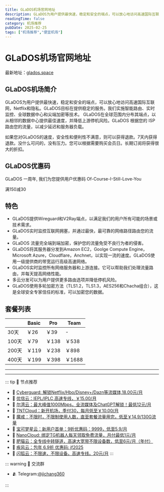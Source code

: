 ```yaml
---
title: GLaDOS机场官网地址
description: GLaDOS为用户提供最快速，稳定和安全的端点，可以放心地访问高速国际互联网，Netflix和隐私。GLaDOS目标在提供稳定的服务。我们实施智能路由、实时监控、全球数据中心和尖端加密等技术。
readingTime: false
category: 机场推荐
pubDate: 2025-02-25
tags: ["机场推荐","便宜机场"]
---
```


# GLaDOS机场官网地址

最新地址：[glados.space](https://a.suola.link/youxinyun)

## GLaDOS机场简介

GLaDOS为用户提供最快速，稳定和安全的端点，可以放心地访问高速国际互联网，Netflix和隐私。GLaDOS目标在提供稳定的服务。我们实施智能路由、实时监控、全球数据中心和尖端加密等技术。
GLaDOS在全球范围内分布其端点，以从相邻的数据中心提供最佳速度，并降低上游停机风险。GLaDOS 根据您的 ISP 路由您的流量，以减少延迟和服务器负载。

如果您对GLaDOS的速度，安全性和便利性不满意，则可以获得退款。7天内获得退款。没什么可问的，没有压力。您可以根据需要购买会员日。长期订阅将获得很大的折扣。

## GLaDOS优惠码

GLaDOS 一周年, 我们为您提供用户优惠码 Of-Course-I-Still-Love-You

满150减30

## 特色

* GLaDOS提供Wireguard和V2Ray端点，以满足我们的用户所有可能的场景或技术需求。
* GLaDOS实时监控互联网拥塞，并通过最快，最可靠的网络路径路由您的流量。
* GLaDOS 流量完全端到端加密，保护您的流量免受不良行为者的侵害。
* GLaDOS将其服务器分发到Amazon EC2，Goolge Compute Engine，Microsoft Azure，Cloudflare，Anchnet，以实现一流的速度。GLaDOS使用一级提供商的带宽运行高级高速网络。
* GLaDOS实时监控所有网络服务器和上游连接。它可以帮助我们处理流量路由，并每天提高网络性能。
* 多云分发可以为用户提供更多路由选项并降低停机风险。
* GLaDOS使用多轮加密方法（TLS1.2，TLS1.3，AES256和Chacha组合），这是全球安全专家信任的标准，可以加密您的数据。

## 套餐列表

||Basic|Pro|Team|
|----|----|----|----|
|30天|￥26|￥39|-|
|100天|￥79|￥138|￥538|
|200天|￥119|￥238|￥898|
|400天|￥199|￥398|￥1688|





---------
---------

::: tip 🎉 节点推荐
- 🚀 [Cyberguard: 解锁Netflix/Hbo/Disney+/Dazn等流媒体,18.00元/月](https://www.cyberguard.best/#/register?code=XsreC0T5)<br>
- 🚀 [优信云：IEPL/IPLC 高速专线，￥15.00/月](https://www.优信云.com/#/register?code=JRtE5uIV)<br>
- 🚀 [尔湾云：最大峰值1000Mbps，全流媒体及ChatGPT解锁！最低12元/月](https://erwan6.net/auth/register?code=BoObCd)<br>
- 🚀 [TNTCloud：新开机场，季付30，每月低至￥10.00/月](https://haibing822.tntvipaff.cc/#/register?code=GtjJVgml)<br>
- 🚀 [魔戒：不限时，不限制使用人数，直至套餐流量用完，低至￥14.9/130G流量](https://mojie.app/#/register?code=sSdtPtLo)<br>
- 🚀 [宝可梦星云：新用户首单：9折优惠码：9999，低至5.9/月 ](https://love.521pokemon.com/register?code=56ERkkxp)<br>
- 🚀 [NanoCloud: 绑定TG机器人每天领取免费流量，月付最低1元/月](https://edu.uodoo.bid/auth/register?code=JMiOQDHf)<br>
- 🚀 [肥猫云：全专线中转隧道，高速大宽带不限设备数，低至6元/月（年付）](https://fchb1188.fcvipaff.cc/register?aff=X1vZd2wf)<br>
- 🚀 [疾风云：包年 6.9折 优惠码: jf2025](https://homes.tr25.cn?code=ReCm)<br>
- 🚀 [闪狐云：不限速，不限设备。高速专线。20元/月](https://inv02.ffaff.cc/register?aff=WQApz2pv)
:::

::: warning  💬 交流群

- 🫂 Telegram:[@jichang360](https://t.me/jichang360)

:::
